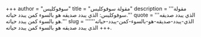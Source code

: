 +++
author = "سوفوكليس"
title = "مقولة سوفوكليس"
description = '''مقولة سوفوكليس: الذي يبدد صديقه هو بالسوء كمن يبدد حياته.'''
quote = '''الذي يبدد صديقه هو بالسوء كمن يبدد حياته.'''
slug = '''الذي-يبدد-صديقه-هو-بالسوء-كمن-يبدد-حياته'''
+++
الذي يبدد صديقه هو بالسوء كمن يبدد حياته.
